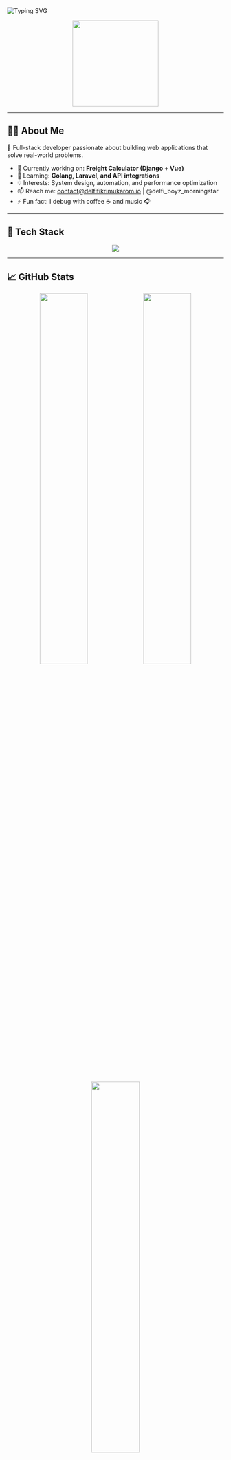 <!-- Banner Header -->
<img src="https://readme-typing-svg.herokuapp.com?font=Fira+Code&duration=3000&pause=500&center=true&width=435&lines=Hi+%F0%9F%91%8B%2C+I'm+Delfi+Fikri+Mukarom;Web+Developer+%7C+Tech+Enthusiast;Love+building+things+with+code!" alt="Typing SVG" align="center"/>

<p align="center">
  <img src="https://media.giphy.com/media/qgQUggAC3Pfv687qPC/giphy.gif" width="200"/>
</p>

---

## 🧑‍💻 About Me

🎯 Full-stack developer passionate about building web applications that solve real-world problems.

- 🔭 Currently working on: **Freight Calculator (Django + Vue)**  
- 🌱 Learning: **Golang, Laravel, and API integrations**  
- 💡 Interests: System design, automation, and performance optimization  
- 📫 Reach me: contact@delfifikrimukarom.io | @delfi_boyz_morningstar
- ⚡ Fun fact: I debug with coffee ☕ and music 🎧  

---

## 🔧 Tech Stack

<p align="center">
  <img src="https://skillicons.dev/icons?i=php,laravel,javascript,vue,nuxtjs,react,python,django,go,mysql,sqlite,git,github,linux" />
</p>

---

## 📈 GitHub Stats

<div align="center">
  <img src="https://github-readme-stats.vercel.app/api?username=delfiboyz&theme=radical&show_icons=true&hide_border=true" width="47%"/>
  <img src="https://github-readme-streak-stats.herokuapp.com?user=delfiboyz&theme=radical&hide_border=true" width="47%"/>
  <br>
  <img src="https://github-readme-stats.vercel.app/api/top-langs/?username=delfiboyz&layout=compact&theme=radical&hide_border=true" width="47%"/>
</div>

---

## 🚀 Projects Highlight

Here are a few projects I'm proud of:

- 🧮 **Freight Calculator Web App** — Django backend + Nuxt.js frontend  
- 📋 **To-Do App** — PHP + MySQL, simple CRUD with authentication  
- 📰 **Simple Blog** — Laravel-based with comment & category features

➡️ More at: [github.com/delfifikri?tab=repositories](https://github.com/delfiboyz?tab=repositories)

---

## ☕ Let’s Connect!

<p align="center">
  <a href="mailto:youremail@example.com"><img src="https://img.shields.io/badge/email-%23D14836.svg?style=for-the-badge&logo=gmail&logoColor=white"/></a>
  <a href="https://linkedin.com/in/yourprofile"><img src="https://img.shields.io/badge/LinkedIn-%230077B5.svg?style=for-the-badge&logo=linkedin&logoColor=white"/></a>
  <a href="https://instagram.com/yourhandle"><img src="https://img.shields.io/badge/Instagram-%23E4405F.svg?style=for-the-badge&logo=instagram&logoColor=white"/></a>
</p>

---

> “First, solve the problem. Then, write the code.” – John Johnson
